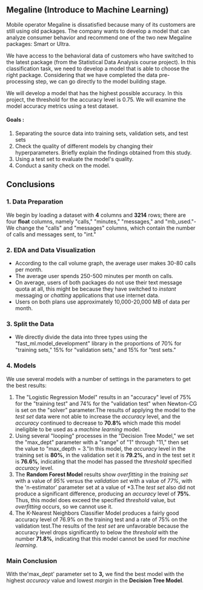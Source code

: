 
## Megaline (Introduce to Machine Learning)

Mobile operator Megaline is dissatisfied because many of its customers are still using old packages. The company wants to develop a model that can analyze consumer behavior and recommend one of the two new Megaline packages: Smart or Ultra.

We have access to the behavioral data of customers who have switched to the latest package (from the Statistical Data Analysis course project). In this classification task, we need to develop a model that is able to choose the right package. Considering that we have completed the data pre-processing step, we can go directly to the model building stage.

We will develop a model that has the highest possible accuracy. In this project, the threshold for the accuracy level is 0.75. We will examine the model accuracy metrics using a test dataset.

#### Goals :

1. Separating the source data into training sets, validation sets, and test sets
2. Check the quality of different models by changing their hyperparameters. Briefly explain the findings obtained from this study.
3. Using a test set to evaluate the model's quality.
4. Conduct a sanity check on the model.

## Conclusions

### 1. Data Preparation

We begin by loading a dataset with **4** columns and **3214** rows; there are four **float** columns, namely "calls," "minutes," "messages," and "mb_used."- We change the "calls" and "messages" columns, which contain the number of calls and messages sent, to "int."

### 2. EDA and Data Visualization

- According to the call volume graph, the average user makes 30-80 calls per month.
- The average user spends 250-500 minutes per month on calls.
- On average, users of both packages do not use their text message quota at all, this might be because they have switched to *instant* messaging or *chatting* applications that use internet data.
- Users on both plans use approximately 10,000-20,000 MB of data per month.

### 3. Split the Data
- We directly divide the data into three types using the "fast_ml.model_development" library in the proportions of 70% for "training sets," 15% for "validation sets," and 15% for "test sets." 

### 4. Models

We use several models with a number of settings in the parameters to get the best results:
1. The "Logistic Regression Model" results in an "accuracy" level of 75% for the "training test" and 74% for the "validation test" when Newton-CG is set on the "solver" parameter.The results of applying the model to the *test set* data were not able to increase the *accuracy* level, and the *accuracy* continued to decrease to **70.8%** which made this model ineligible to be used as a *machine learning* model.
2. Using several "looping" processes in the "Decision Tree Model," we set the "max_dept" parameter with a "range" of "1" through "11," then set the value to "max_depth = 3."In this model, the *accuracy* level in the training set is **80%**, in the validation set it is **79.2%**, and in the test set it is **76.6%**, indicating that the model has passed the *threshold* specified *accuracy* level.
3. The **Random Forest Model** results show *overfitting* in the *training set* with a value of *95%* versus the *validation set* with a value of *77%*, with the 'n-estimator' parameter set at a value of *3.The *test set* also did not produce a significant difference, producing an *accuracy* level of **75%**. Thus, this model does exceed the specified *threshold* value, but *overfitting* occurs, so we cannot use it.
4. The K-Nearest Neighbors Classifier Model produces a fairly good accuracy level of 76.9% on the training test and a rate of 75% on the validation test.The results of the *test set* are unfavorable because the accuracy level drops significantly to below the *threshold* with the number **71.8%**, indicating that this model cannot be used for *machine learning*.

### Main Conclusion

With the'max_dept' parameter set to **3,** we find the best model with the highest *accuracy* value and lowest *margin* in the **Decision Tree Model**. 
